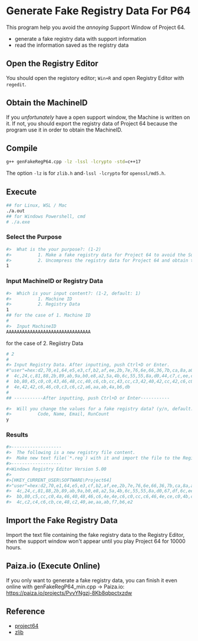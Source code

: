 # Generate Fake Registry Data For P64

This program help you avoid the _annoying_ Support Window of Project 64.

- generate a fake registry data with support information
- read the information saved as the registry data

## Open the Registry Editor

You should open the registory editor; `Win+R` and open Registry Editor with `regedit`.

## Obtain the MachineID

If you _unfortunately_ have a open support window, the Machine is written on it.
If not, you should export the registry data of Project 64 because the program use it in order to obtain the MachineID.

## Compile

```bash
g++ genFakeRegP64.cpp -lz -lssl -lcrypto -std=c++17
```

The option `-lz` is for `zlib.h` and`-lssl -lcrypto` for `openssl/md5.h`.

## Execute

```bash
## for Linux, WSL / Mac
./a.out
## for Windows Powershell, cmd
# ./a.exe
```

### Select the Purpose
```bash
#>  What is the your purpose?: (1-2)
#>          1. Make a fake registry data for Project 64 to avoid the Support Window.
#>          2. Uncompress the registry data for Project 64 and obtain the saved information
1
```

### Input MachineID or Registry Data

```bash
#>  Which is your input content?: (1-2, default: 1)
#>          1. Machine ID
#>          2. Registry Data
1
## for the case of 1. Machine ID
#
#>  Input MachineID
AAAAAAAAAAAAAAAAAAAAAAAAAAAAAAAA
```

for the case of 2. Regiistry Data
```bash
# 2
#
#> Input Registry Data. After inputting, push Ctrl+D or Enter.
#"user"=hex:d2,70,e1,64,e5,e3,cf,b2,af,ee,2b,7e,76,6e,66,36,7b,ca,8a,a0,4e,8f,\
#  4c,24,c,81,88,2b,89,ab,9a,b0,e8,a2,5a,4b,6c,55,55,8a,d0,44,c7,c,ee,ce,30,\
#  bb,80,45,c0,c0,43,46,48,cc,40,c6,cb,cc,43,cc,c3,42,40,42,cc,42,c6,c0,4c,4c,\
#  4e,42,42,c6,46,c0,c3,c6,c2,a6,aa,ab,4a,b6,db
#
## -----------After inputting, push Ctrl+D or Enter-----------
```

```bash
#>  Will you change the values for a fake registry data? (y/n, default: n)
#>          Code, Name, Email, RunCount
y
```

### Results

```bash
#>-------------------
#>  The following is a new registry file content.
#>  Make new text file(`*.reg`) with it and import the file to the Registry Editor.
#>-------------------
#>Windows Registry Editor Version 5.00
#>
#>[HKEY_CURRENT_USER\SOFTWARE\Project64]
#>"user"=hex:d2,70,e1,64,e5,e3,cf,b2,af,ee,2b,7e,76,6e,66,36,7b,ca,8a,a0,4e,8f,\
#>  4c,24,c,81,88,2b,89,ab,9a,b0,e8,a2,5a,4b,6c,55,55,8a,d0,67,df,6c,ee,ce,30,\
#>  bb,80,c5,cc,c0,4a,46,40,48,46,c6,4e,4e,c6,c0,cc,c6,46,4e,ce,c0,4b,c8,c2,4a,\
#>  4c,c2,c4,c6,cb,ce,48,c2,40,ae,aa,ab,f7,b6,e2
```

## Import the Fake Registry Data

Import the text file containing the fake registry data to the Registry Editor, then the support window won't appear until you play Project 64 for 10000 hours.

## Paiza.io (Execute Online)

If you only want to generate a fake registry data, you can finish it even online with genFakeRegP64_min.cpp -> Paiza.io:  https://paiza.io/projects/PvvYNgzj-8Kb8qbpctxzdw

## Reference

- [project64](https://github.com/project64/project64)
- [zlib](https://github.com/madler/zlib)
